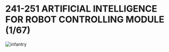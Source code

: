 # 241-251 ARTIFICIAL INTELLIGENCE FOR ROBOT CONTROLLING MODULE (1/67)


![infantry](https://robomaster-dev.readthedocs.io/en/latest/_images/infantry.png)
